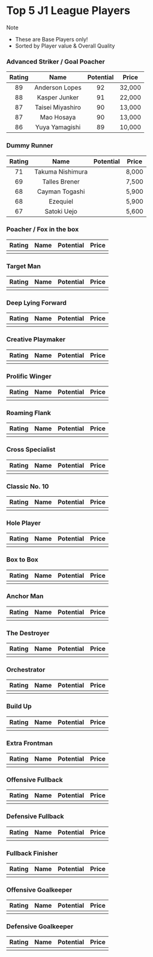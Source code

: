 # Top 5 J1 League Players

> [!NOTE]
>
> - These are Base Players only!
> - Sorted by Player value & Overall Quality

### Advanced Striker / Goal Poacher

| Rating |       Name       | Potential | Price  |
| :----: | :--------------: | :-------: | :----: |
|   89   |  Anderson Lopes  |    92     | 32,000 |
|   88   |  Kasper Junker   |    91     | 22,000 |
|   87   | Taisei Miyashiro |    90     | 13,000 |
|   87   |    Mao Hosaya    |    90     | 13,000 |
|   86   |  Yuya Yamagishi  |    89     | 10,000 |

### Dummy Runner

| Rating |       Name       | Potential | Price |
| :----: | :--------------: | :-------: | :---: |
|   71   | Takuma Nishimura |           | 8,000 |
|   69   |  Talles Brener   |           | 7,500 |
|   68   |  Cayman Togashi  |           | 5,900 |
|   68   |     Ezequiel     |           | 5,900 |
|   67   |   Satoki Uejo    |           | 5,600 |

### Poacher / Fox in the box

| Rating | Name | Potential | Price |
| :----: | :--: | :-------: | :---: |
|        |      |           |       |

### Target Man

| Rating | Name | Potential | Price |
| :----: | :--: | :-------: | :---: |
|        |      |           |       |

### Deep Lying Forward

| Rating | Name | Potential | Price |
| :----: | :--: | :-------: | :---: |
|        |      |           |       |

### Creative Playmaker

| Rating | Name | Potential | Price |
| :----: | :--: | :-------: | :---: |
|        |      |           |       |

### Prolific Winger

| Rating | Name | Potential | Price |
| :----: | :--: | :-------: | :---: |
|        |      |           |       |

### Roaming Flank

| Rating | Name | Potential | Price |
| :----: | :--: | :-------: | :---: |
|        |      |           |       |

### Cross Specialist

| Rating | Name | Potential | Price |
| :----: | :--: | :-------: | :---: |
|        |      |           |       |

### Classic No. 10

| Rating | Name | Potential | Price |
| :----: | :--: | :-------: | :---: |
|        |      |           |       |

### Hole Player

| Rating | Name | Potential | Price |
| :----: | :--: | :-------: | :---: |
|        |      |           |       |

### Box to Box

| Rating | Name | Potential | Price |
| :----: | :--: | :-------: | :---: |
|        |      |           |       |

### Anchor Man

| Rating | Name | Potential | Price |
| :----: | :--: | :-------: | :---: |
|        |      |           |       |

### The Destroyer

| Rating | Name | Potential | Price |
| :----: | :--: | :-------: | :---: |
|        |      |           |       |

### Orchestrator

| Rating | Name | Potential | Price |
| :----: | :--: | :-------: | :---: |
|        |      |           |       |

### Build Up

| Rating | Name | Potential | Price |
| :----: | :--: | :-------: | :---: |
|        |      |           |       |

### Extra Frontman

| Rating | Name | Potential | Price |
| :----: | :--: | :-------: | :---: |
|        |      |           |       |

### Offensive Fullback

| Rating | Name | Potential | Price |
| :----: | :--: | :-------: | :---: |
|        |      |           |       |

### Defensive Fullback

| Rating | Name | Potential | Price |
| :----: | :--: | :-------: | :---: |
|        |      |           |       |

### Fullback Finisher

| Rating | Name | Potential | Price |
| :----: | :--: | :-------: | :---: |
|        |      |           |       |

### Offensive Goalkeeper

| Rating | Name | Potential | Price |
| :----: | :--: | :-------: | :---: |
|        |      |           |       |

### Defensive Goalkeeper

| Rating | Name | Potential | Price |
| :----: | :--: | :-------: | :---: |
|        |      |           |       |
